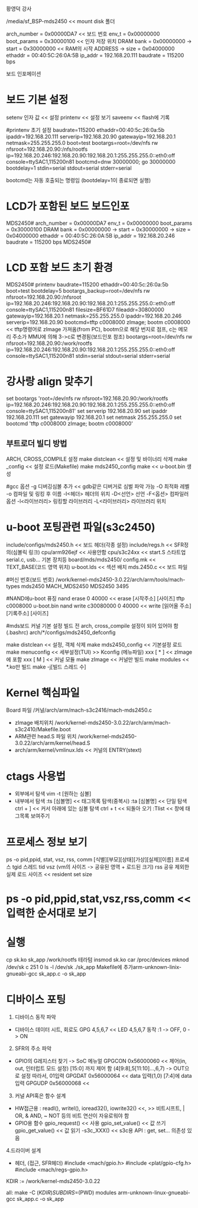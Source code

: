 황영덕 강사


/media/sf_BSP-mds2450 << mount disk 폴더


arch_number = 0x00000DA7 << 보드 번호
env_t       = 0x00000000
boot_params = 0x30000100 << 인자 저장 위치
DRAM bank   = 0x00000000
-> start    = 0x30000000 << RAM의 시작 ADDRESS
-> size     = 0x04000000 
ethaddr     = 00:40:5C:26:0A:5B
ip_addr     = 192.168.20.111
baudrate    = 115200 bps

보드 인포메이션

# 보드 기본 설정
setenv 인자 값 <<  설정
printenv  << 설정 보기
saveenv << flash에 기록

#printenv 초기 설정
baudrate=115200
ethaddr=00:40:5c:26:0a:5b
ipaddr=192.168.20.111
serverip=192.168.20.90
gatewayip=192.168.20.1
netmask=255.255.255.0
boot=test
bootargs=root=/dev/nfs rw nfsroot=192.168.20.90:/nfs/rootfs ip=192.168.20.246:192.168.20.90:192.168.20.1:255.255.255.0::eth0:off console=ttySAC1,115200n81
bootcmd=dnw 30000000; go 30000000
bootdelay=1
stdin=serial
stdout=serial
stderr=serial

bootcmd는 자동 호출되는 명령임 (bootdelay=1이 종료되면 실행)

# LCD가 포함된 보드 보드인포
MDS2450#
arch_number = 0x00000DA7
env_t       = 0x00000000
boot_params = 0x30000100
DRAM bank   = 0x00000000
-> start    = 0x30000000
-> size     = 0x04000000
ethaddr     = 00:40:5C:26:0A:5B
ip_addr     = 192.168.20.246
baudrate    = 115200 bps
MDS2450#


# LCD 포함 보드 초기 환경
MDS2450# printenv
baudrate=115200
ethaddr=00:40:5c:26:0a:5b
boot=test
bootdelay=5
bootargs_backup=root=/dev/nfs rw nfsroot=192.168.20.90:/nfsroot ip=192.168.20.246:192.168.20.90:192.168.20.1:255.255.255.0::eth0:off console=ttySAC1,115200n81
filesize=BF61D7
fileaddr=30800000
gatewayip=192.168.20.1
netmask=255.255.255.0
ipaddr=192.168.20.246
serverip=192.168.20.90
bootcmd=tftp c0008000 zImage; bootm c0008000 << tftp명령어로 zImage 가져옴(from PC), bootm으로 해당 번지로 점프, c는 메모리 주소가 MMU에 의해 3->c로 변경됨(보드인포 참조)
bootargs=root=/dev/nfs rw nfsroot=192.168.20.90:/work/rootfs ip=192.168.20.246:192.168.20.90:192.168.20.1:255.255.255.0::eth0:off console=ttySAC1,115200n81
stdin=serial
stdout=serial
stderr=serial

# 강사랑 align 맞추기
set bootargs 'root=/dev/nfs rw nfsroot=192.168.20.90:/work/rootfs ip=192.168.20.246:192.168.20.90:192.168.20.1:255.255.255.0::eth0:off console=ttySAC1,115200n81'
set serverip 192.168.20.90
set ipaddr 192.168.20.111
set gatewayip 192.168.20.1
set netmask 255.255.255.0
set bootcmd 'tftp c0008000 zImage; bootm c0008000'


## 부트로더 빌디 방법
ARCH, CROSS_COMPILE 설정
make distclean << 설정 및 바이너리 삭제
make <target>_config << 설정 로드(Makefile)
make mds2450_config 
make << u-boot.bin 생성


#gcc 옵션
-g 디버깅심볼 추가 << gdb같은 디버거로 심벌 파악 가능
-O 최적화 레벨
-o 컴파일 및 링킹 후 이름
-I<헤더> 헤더의 위치
-D<선언> 선언
-F<옵션> 컴파일러 옵션
-l<라이브러리> 링킹할 라이브러리
-L<라이브러리> 라이브러리 위치

# u-boot 포팅관련 파일(s3c2450)
include/configs/mds2450.h << 보드 헤더(각종 설정)
include/regs.h << SFR정의(심볼릭 링크)
cpu/arm926ejf << 사용안함
cpu/s3c24xx << start.S 스타트업
		serial.c, usb... 기본 장치등
board/mds/mds2450/
	config.mk << TEXT_BASE(코드 영역 위치)
	u-boot.lds << 섹션 배치
	mds.2450.c << 보드 파일

#머신 번호(보드 번호)
/work/kernel-mds2450-3.0.22/arch/arm/tools/mach-types
mds2450     MACH_MDS2450        MDS2450     3495

#NAND에u-boot 퓨징
nand erase 0 40000 << erase [시작주소] [사이즈]
tftp c0008000 u-boot.bin 
nand write c30080000 0 40000 << write [읽어올 주소] [기록주소] [사이즈]

#mds보드 커널 기본 설정
빌드 전 arch, cross_compile 설정이 되어 있어야 함(.bashrc)
arch/*/configs/mds2450_defconfig

make distclean << 설정, 객체 삭제
make mds2450_config << 기본설정 로드
make menuconfig << 세부설정(TUI) >> Kconfig (메뉴파일)
		   xxx [ * ] << zImage에 포함
                   xxx [ M ] << 커널 모듈
make zImage << 커널만 빌드
make modules  << *.ko만 빌드
make -j[빌드 스레드 수] 

# Kernel 핵심파일
Board 파일 /커널/arch/arm/mach-s3c2416/mach-mds2450.c
- zImage 배치위치 /work/kernel-mds2450-3.0.22/arch/arm/mach-s3c2410/Makefile.boot
- ARM관련 head.S 파일 위치 /work/kernel-mds2450-3.0.22/arch/arm/kernel/head.S
- arch/arm/kernel/vmlinux.lds << 커널의 ENTRY(stext)

# ctags 사용법
- 외부에서 탐색
vim -t [원하는 심볼]
- 내부에서 탐색
:ts [심볼명] << 태그목록 탐색(중복시)
:ta [심볼명] << 단일 탐색
ctrl + ] << 커서 아래에 있는 심볼 탐색
ctrl + t << 되돌아 오기
:Tlist << 창에 태그목록 보여주기

# 프로세스 정보 보기
ps -o pid,ppid, stat, vsz, rss, comm
      [식별][부모][상태][가상][실제][이름]
       프로세스 tgid
       스레드 tid
vsz (vm의 사이즈 -> 공유된 영역 + 로드된 크기)
rss 공유 제외한 실제 로드 사이즈 << resident set size

# ps -o pid,ppid,stat,vsz,rss,comm << 입력한 순서대로 보기


# 실행
cp sk.ko sk_app /work/rootfs
테라텀
insmod sk.ko
car /proc/devices
mknod /dev/sk c 251 0
ls -l /dev/sk
./sk_app
Makefile에 추가arm-unknown-linix-gnueabi-gcc sk_app.c -o sk_app

# 디바이스 포팅
1. 디바이스 동작 파악
 - 디바이스 데이터 시트, 회로도
   GPG 4,5,6,7 << LED 4,5,6,7
   동작 :1 -> OFF, 0 -> ON
2. SFR의 주소 파악
 - GPIO의 G레지스터 찾기 -> SoC 메뉴얼
   GPGCON 0x56000060 << 제어(in, out, 인터럽트 모드 설정)
   [15:0] 까지 제어 함 (4[9:8],5[11:10]...,6,7)
   -> OUT으로 설정 따라서, 01입력
   GPGDAT 0x56000064 << data 입력(1,0)
   [7:4]에 data 입력
   GPGUDP 0x56000068 << 
3. 커널 API혹은 함수 설계
 - HW접근용 : readl(), writel(), ioread32(), iowrite32()
          <<, >> 비트시프트, | OR, & AND, ~ NOT 등의 비트 연산이 자유로워야 함
 - GPIO용 함수
   gpio_request() << 사용
   gpio_set_value() << 값 쓰기
   gpio_get_value() << 값 읽기
 -s3c_XXX() << s3c용 API : get, set... 의존성 있음

4.드라이버 설계
 - 헤더, (접근, SFR헤더)
#include <mach/gpio.h>
#include <plat/gpio-cfg.h>
#include <mach/regs-gpio.h>


KDIR    := /work/kernel-mds2450-3.0.22

all:
    make -C $(KDIR) SUBDIRS=$(PWD) modules
    arm-unknown-linux-gnueabi-gcc sk_app.c -o sk_app    


